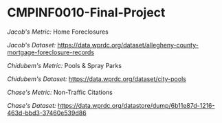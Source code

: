 # CMPINF0010-Final-Project

*Jacob's Metric:* Home Foreclosures

*Jacob's Dataset:* https://data.wprdc.org/dataset/allegheny-county-mortgage-foreclosure-records

*Chidubem's Metric:* Pools & Spray Parks

*Chidubem's Dataset:* https://data.wprdc.org/dataset/city-pools

*Chase's Metric:* Non-Traffic Citations

*Chase's Dataset:* https://data.wprdc.org/datastore/dump/6b11e87d-1216-463d-bbd3-37460e539d86
